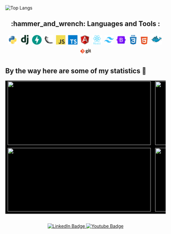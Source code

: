 ![Top Langs](https://github-readme-stats.vercel.app/api/top-langs/?username=anuraghazra&langs_count=15)
 
  
  <div id="badges" align="center">
      <h2>:hammer_and_wrench: Languages and Tools :</h2>
    <img src="https://github.com/devicons/devicon/blob/master/icons/python/python-original.svg" title="Python" alt="Python" width="30" height="30"/>&nbsp;
    <img src="https://github.com/devicons/devicon/blob/master/icons/django/django-plain.svg" title="Django" alt="Django" width="30" height="30"/>&nbsp;
    <img src="https://github.com/devicons/devicon/blob/master/icons/fastapi/fastapi-original.svg" title="FastAPI" alt="FastAPI" width="30" height="30"/>&nbsp;
    <img src="https://github.com/devicons/devicon/blob/master/icons/flask/flask-original.svg" title="Flask" alt="Flask" width="30" height="30"/>&nbsp;
    <img src="https://github.com/devicons/devicon/blob/master/icons/javascript/javascript-original.svg" title="JavaScript" alt="JavaScript" width="30" height="30"/>&nbsp;
    <img src="https://github.com/devicons/devicon/blob/master/icons/typescript/typescript-original.svg" title="TypeScript" alt="TypeScript" width="30" height="30"/>&nbsp;
    <img src="https://github.com/devicons/devicon/blob/master/icons/angularjs/angularjs-original.svg" title="Angular" alt="Angular" width="30" height="30"/>&nbsp;
    <img src="https://github.com/devicons/devicon/blob/master/icons/react/react-original-wordmark.svg" title="React" alt="React" width="30" height="30"/>&nbsp;
    <img src="https://github.com/devicons/devicon/blob/master/icons/tailwindcss/tailwindcss-plain.svg"  title="Tailwindcss" alt="Tailwindcss" width="30" height="30"/>&nbsp;
      <img src="https://github.com/devicons/devicon/blob/master/icons/bootstrap/bootstrap-original.svg"  title="Bootstrap" alt="Bootstrap" width="30" height="30"/>&nbsp;
    <img src="https://github.com/devicons/devicon/blob/master/icons/css3/css3-plain-wordmark.svg"  title="CSS3" alt="CSS" width="30" height="30"/>&nbsp;
    <img src="https://github.com/devicons/devicon/blob/master/icons/html5/html5-original.svg" title="HTML5" alt="HTML" width="25" height="25"/>&nbsp;
      <img src="https://github.com/devicons/devicon/blob/master/icons/docker/docker-original.svg" title="Docker" **alt="Docker" width="35" height="35"/>&nbsp;
    <img src="https://github.com/devicons/devicon/blob/master/icons/git/git-original-wordmark.svg" title="Git" **alt="Git" width="35" height="35"/>
  </div>
</div

<div id="header" style="margin-top: 80px;">
 <p></p>
 <h2>By the way here are some of my statistics 🚀</h2>
<table cellpadding="0" style="border-collapse: collapse; background-color: black; border: none">
  <tr style="padding: 0; text-align: right;">
    <!-- GitHub Stats Card -->  
    <td valign="right" style="border: none; "><img height="200" width="450" src="https://github.r2v.ch/codewars?user=dianaGera&top_languages=true&hide_clan=true&stroke=%23b362ff&theme=dark"/></td>
    <td valign="right"><img height="200" width="450" src="http://github-readme-streak-stats.herokuapp.com?user=dianaGera&theme=codestackr"/></td>
  </tr>  
  <tr>
    <!-- GitHub Top Language Card -->
    <td valign="top"><img height="200" width="450" src="https://github-readme-stats.vercel.app/api/top-langs/?username=dianaGera&layout=compact&theme=vision-friendly-dark"/></td>
    <td valign="top"><img height="200" width="450" src="https://github-readme-stats.vercel.app/api?username=dianaGera&count_private=true&show_icons=true&theme=vision-friendly-dark&hide_border=true&custom_title=My%20GitHub%20Stats"/></td>
  </tr>
</table>


<h2></h2>
 
  <div align="center" style='margin: auto;'>
    <a href="[your-linkedin-UR](https://www.linkedin.com/in/diana-matkava-7b7302227/)L">
      <img src="https://img.shields.io/badge/LinkedIn-blue?style=for-the-badge&logo=linkedin&logoColor=white" alt="LinkedIn Badge"/>
    </a>
    <a href="https://www.codewars.com/users/dianaGera">
      <img src="https://img.shields.io/badge/Codewars-red?style=for-the-badge&logo=Codewars&logoColor=white" alt="Youtube Badge"/>
    </a>
</div>
</div>
